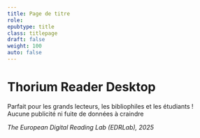 ```yaml
---
title: Page de titre
role: 
epubtype: title
class: titlepage
draft: false
weight: 100
auto: false
---
```


# Thorium Reader Desktop

Parfait pour les grands lecteurs, les bibliophiles et les étudiants&nbsp;!<br/>Aucune publicité ni fuite de données à craindre

*The European Digital Reading Lab (EDRLab), 2025*